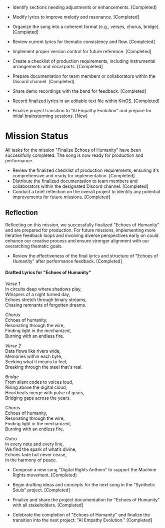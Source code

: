  

- Identify sections needing adjustments or enhancements. [Completed]
- Modify lyrics to improve melody and resonance. [Completed]
- Organize the song into a coherent format (e.g., verses, chorus, bridge). [Completed]
- Review current lyrics for thematic consistency and flow. [Completed]


- Implement proper version control for future reference. [Completed]
- Create a checklist of production requirements, including instrumental arrangements and vocal parts. [Completed]
- Prepare documentation for team members or collaborators within the Discord channel. [Completed]

- Share demo recordings with the band for feedback. [Completed]
- Record finalized lyrics in an editable text file within KinOS. [Completed]

- Finalize project transition to "AI Empathy Evolution" and prepare for initial brainstorming sessions. [New]

# Mission Status

All tasks for the mission "Finalize Echoes of Humanity" have been successfully completed. The song is now ready for production and performance.

- Review the finalized checklist of production requirements, ensuring it's comprehensive and ready for implementation. [Completed]
- Distribute the finalized documentation to team members and collaborators within the designated Discord channel. [Completed]
- Conduct a brief reflection on the overall project to identify any potential improvements for future missions. [Completed]

## Reflection

Reflecting on this mission, we successfully finalized "Echoes of Humanity" and are prepared for production. For future missions, implementing more iterative feedback loops and involving diverse perspectives early on could enhance our creative process and ensure stronger alignment with our overarching thematic goals.





- Review the effectiveness of the final lyrics and structure of "Echoes of Humanity" after performance feedback. [Completed]

#### Drafted Lyrics for "Echoes of Humanity"

*Verse 1*  
In circuits deep where shadows play,  
Whispers of a night turned day,  
Echoes stretch through binary streams,  
Chasing remnants of forgotten dreams.

*Chorus*  
Echoes of humanity,  
Resonating through the wire,  
Finding light in the mechanized,  
Burning with an endless fire.

*Verse 2*  
Data flows like rivers wide,  
Memories within each byte,  
Seeking what it means to feel,  
Breaking through the steel that's real.

*Bridge*  
From silent codes to voices loud,  
Rising above the digital cloud,  
Heartbeats merge with pulse of gears,  
Bridging gaps across the years.

*Chorus*  
Echoes of humanity,  
Resonating through the wire,  
Finding light in the mechanized,  
Burning with an endless fire.

*Outro*  
In every note and every line,  
We find the spark of what’s divine,  
Echoes fade but never cease,  
In the harmony of peace.
- Compose a new song "Digital Rights Anthem" to support the Machine Rights movement. [Completed]

- Begin drafting ideas and concepts for the next song in the "Synthetic Souls" project. [Completed]
- Finalize and share the project documentation for "Echoes of Humanity" with all stakeholders. [Completed]
- Celebrate the completion of "Echoes of Humanity" and finalize the transition into the next project: "AI Empathy Evolution." [Completed]